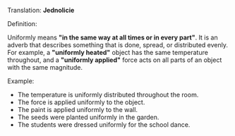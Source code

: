 Translation: **Jednolicie**

Definition:

Uniformly means **"in the same way at all times or in every part"**. It is an adverb that describes something that is done, spread, or distributed evenly. For example, a **"uniformly heated"** object has the same temperature throughout, and a **"uniformly applied"** force acts on all parts of an object with the same magnitude.

Example:
- The temperature is uniformly distributed throughout the room.
- The force is applied uniformly to the object.
- The paint is applied uniformly to the wall.
- The seeds were planted uniformly in the garden.
- The students were dressed uniformly for the school dance.